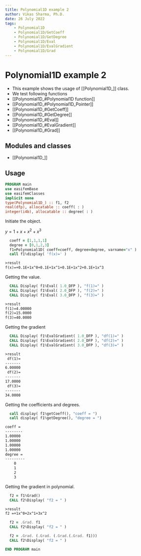 ```yaml
---
title: Polynomial1D example 2
author: Vikas Sharma, Ph.D.
date: 26 July 2022
tags:
    - Polynomial1D
    - Polynomial1D/GetCoeff
    - Polynomial1D/GetDegree
    - Polynomial1D/Eval
    - Polynomial1D/EvalGradient
    - Polynomial1D/Grad
---
```


# Polynomial1D example 2

- This example shows the usage of [[Polynomial1D_]] class.
- We test following functions
- [[Polynomial1D_#Polynomial1D function]]
- [[Polynomial1D_#Polynomial1D_Pointer]]
- [[Polynomial1D_#GetCoeff]]
- [[Polynomial1D_#GetDegree]]
- [[Polynomial1D_#Eval]]
- [[Polynomial1D_#EvalGradient]]
- [[Polynomial1D_#Grad]]

## Modules and classes

- [[Polynomial1D_]]

## Usage

```fortran
PROGRAM main
use easifemBase
use easifemClasses
implicit none
type(Polynomial1D_) :: f1, f2
real(dfp), allocatable :: coeff( : )
integer(i4b), allocatable :: degree( : )
```

Initiate the object.

$y=1+x+x^2+x^3$

```fortran
  coeff = [1,1,1,1]
  degree = [0,1,2,3]
  f1=Polynomial1D( coeff=coeff, degree=degree, varname="x" )
  call f1%display( 'f(x)=' )
```

```txt
>result
f(x)=+0.1E+1x^0+0.1E+1x^1+0.1E+1x^2+0.1E+1x^3
```

Getting the value.

```fortran
  CALL Display( f1%Eval( 1.0_DFP ), "f(1)=" )
  CALL Display( f1%Eval( 2.0_DFP ), "f(2)=" )
  CALL Display( f1%Eval( 3.0_DFP ), "f(3)=" )
```

```txt
>result
f(1)=4.00000
f(2)=15.0000
f(3)=40.0000
```

Getting the gradient

```fortran
  CALL Display( f1%EvalGradient( 1.0_DFP ), "df(1)=" )
  CALL Display( f1%EvalGradient( 2.0_DFP ), "df(2)=" )
  CALL Display( f1%EvalGradient( 3.0_DFP ), "df(3)=" )
```

```txt
>result
 df(1)=
-------
6.00000
 df(2)=
-------
17.0000
 df(3)=
-------
34.0000
```

Getting the coefficients and degrees.

```fortran
  call display( f1%getCoeff(), "coeff = ")
  call display( f1%getDegree(), "degree = ")
```

```txt
coeff =
--------
1.00000
1.00000
1.00000
1.00000
degree =
---------
    0
    1
    2
    3
```

Getting the gradient in polynomial.

```fortran
  f2 = f1%Grad()
  CALL f2%Display( "f2 = " )
```

```txt
>result
f2 =+1x^0+2x^1+3x^2
```

```fortran
  f2 = .Grad. f1
  CALL f2%Display( "f2 = " )
```

```fortran
  f2 = .Grad. (.Grad. (.Grad.(.Grad. f1)))
  CALL f2%Display( "f2 = " )
```

```fortran
END PROGRAM main
```
